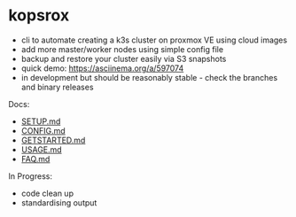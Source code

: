 # kopsrox

- cli to automate creating a k3s cluster on proxmox VE using cloud images
- add more master/worker nodes using simple config file
- backup and restore your cluster easily via S3 snapshots
- quick demo: https://asciinema.org/a/597074
- in development but should be reasonably stable - check the branches and binary releases

Docs:

 - [SETUP.md](docs/SETUP.md)
 - [CONFIG.md](CONFIG.md)
 - [GETSTARTED.md](docs/GETSTARTED.md)
 - [USAGE.md](docs/USAGE.md)
 - [FAQ.md](docs/FAQ.md)

In Progress:

 - code clean up 
 - standardising output
